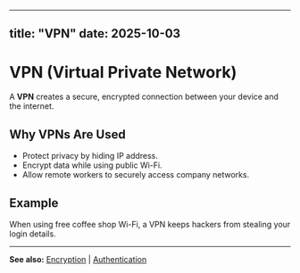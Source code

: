 


---
title: "VPN"
date: 2025-10-03
---

# VPN (Virtual Private Network)  

A **VPN** creates a secure, encrypted connection between your device and the internet.  

## Why VPNs Are Used  
- Protect privacy by hiding IP address.  
- Encrypt data while using public Wi-Fi.  
- Allow remote workers to securely access company networks.  

## Example  
When using free coffee shop Wi-Fi, a VPN keeps hackers from stealing your login details.  

---
**See also:** [Encryption](../defenses/encryption.md) | [Authentication](../defenses/authentication.md)  
